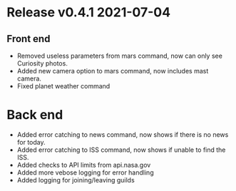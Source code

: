 # Release v0.4.1 2021-07-04
## Front end
- Removed useless parameters from mars command, now can only see Curiosity photos.
- Added new camera option to mars command, now includes mast camera.
- Fixed planet weather command

# Back end
- Added error catching to news command, now shows if there is no news for today.
- Added error catching to ISS command, now shows if unable to find the ISS.
- Added checks to API limits from api.nasa.gov
- Added more vebose logging for error handling
- Added logging for joining/leaving guilds